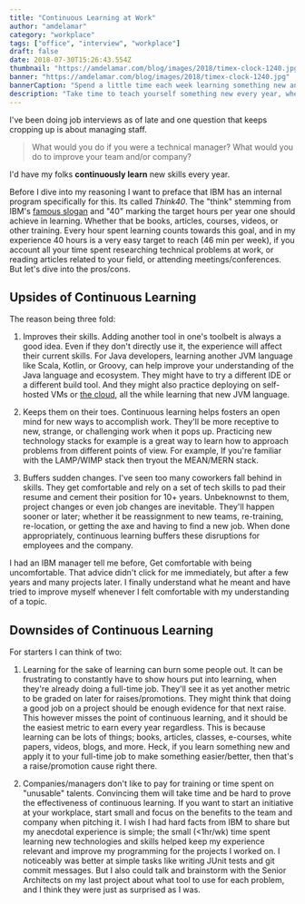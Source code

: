 ```yaml
---
title: "Continuous Learning at Work"
author: "amdelamar"
category: "workplace"
tags: ["office", "interview", "workplace"]
draft: false
date: 2018-07-30T15:26:43.554Z
thumbnail: "https://amdelamar.com/blog/images/2018/timex-clock-1240.jpg"
banner: "https://amdelamar.com/blog/images/2018/timex-clock-1240.jpg"
bannerCaption: "Spend a little time each week learning something new and that time will add up quickly. (Photo Credit: Sonja Langford)"
description: "Take time to teach yourself something new every year, whether its a new language, build tool, IDE, framework, platform, or even soft skills like public speaking."
---
```


I've been doing job interviews as of late and one question that keeps cropping up is about managing staff.

> What would you do if you were a technical manager? What would you do to improve your team and/or company?

I'd have my folks **continuously learn** new skills every year.

Before I dive into my reasoning I want to preface that IBM has an internal program specifically for this. Its called _Think40_. The "think" stemming from IBM's [famous slogan](https://en.wikipedia.org/wiki/Think_(IBM)) and "40" marking the target hours per year one should achieve in learning. Whether that be books, articles, courses, videos, or other training. Every hour spent learning counts towards this goal, and in my experience 40 hours is a very easy target to reach (46 min per week), if you account all your time spent researching technical problems at work, or reading articles related to your field, or attending meetings/conferences. But let's dive into the pros/cons.



## Upsides of Continuous Learning

The reason being three fold:

1) Improves their skills. Adding another tool in one's toolbelt is always a good idea. Even if they don't directly use it, the experience will affect their current skills. For Java developers, learning another JVM language like Scala, Kotlin, or Groovy, can help improve your understanding of the Java language and ecosystem. They might have to try a different IDE or a different build tool. And they might also practice deploying on self-hosted VMs or [the cloud](/learn-to-code-cloud-native-apps-for-free), all the while learning that new JVM language.

2) Keeps them on their toes. Continuous learning helps fosters an open mind for new ways to accomplish work. They'll be more receptive to new, strange, or challenging work when it pops up. Practicing new technology stacks for example is a great way to learn how to approach problems from different points of view. For example, If you're familiar with the LAMP/WIMP stack then tryout the MEAN/MERN stack.

3) Buffers sudden changes. I've seen too many coworkers fall behind in skills. They get comfortable and rely on a set of tech skills to pad their resume and cement their position for 10+ years. Unbeknownst to them, project changes or even job changes are inevitable. They'll happen sooner or later; whether it be reassignment to new teams, re-training, re-location, or getting the axe and having to find a new job. When done appropriately, continuous learning buffers these disruptions for employees and the company.

I had an IBM manager tell me before, Get comfortable with being uncomfortable. That advice didn't click for me immediately, but after a few years and many projects later. I finally understand what he meant and have tried to improve myself whenever I felt comfortable with my understanding of a topic.



## Downsides of Continuous Learning

For starters I can think of two:

1) Learning for the sake of learning can burn some people out. It can be frustrating to constantly have to show hours put into learning, when they're already doing a full-time job. They'll see it as yet another metric to be graded on later for raises/promotions. They might think that doing a good job on a project should be enough evidence for that next raise. This however misses the point of continuous learning, and it should be the easiest metric to earn every year regardless. This is because learning can be lots of things; books, articles, classes, e-courses, white papers, videos, blogs, and more. Heck, if you learn something new and apply it to your full-time job to make something easier/better, then that's a raise/promotion cause right there.

2) Companies/managers don't like to pay for training or time spent on "unusable" talents. Convincing them will take time and be hard to prove the effectiveness of continuous learning. If you want to start an initiative at your workplace, start small and focus on the benefits to the team and company when pitching it. I wish I had hard facts from IBM to share but my anecdotal experience is simple; the small (&lt;1hr/wk) time spent learning new technologies and skills helped keep my experience relevant and improve my programming for the projects I worked on. I noticeably was better at simple tasks like writing JUnit tests and git commit messages. But I also could talk and brainstorm with the Senior Architects on my last project about what tool to use for each problem, and I think they were just as surprised as I was.
